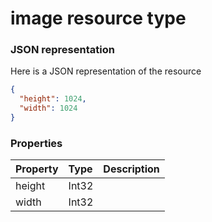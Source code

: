 # image resource type



### JSON representation

Here is a JSON representation of the resource

<!-- {
  "blockType": "resource",
  "optionalProperties": [

  ],
  "@odata.type": "microsoft.graph.image"
}-->

```json
{
  "height": 1024,
  "width": 1024
}

```
### Properties
| Property	   | Type	|Description|
|:---------------|:--------|:----------|
|height|Int32||
|width|Int32||

<!-- uuid: 2877b1bd-5146-43ff-adbf-486b7bf5ac27
2015-10-16 21:10:53 UTC -->
<!-- {
  "type": "#page.annotation",
  "description": "image resource",
  "keywords": "",
  "section": "documentation",
  "tocPath": ""
}-->